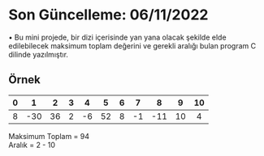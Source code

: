 # Son Güncelleme: 06/11/2022
• Bu mini projede, bir dizi içerisinde yan yana olacak şekilde elde edilebilecek maksimum toplam değerini ve gerekli aralığı bulan program C dilinde yazılmıştır.

## Örnek
| 0 | 1 | 2 | 3 | 4 | 5 | 6 | 7 | 8 | 9 | 10 |
|:-:|:-:|:-:|:-:|:-:|:-:|:-:|:-:|:-:|:-:|:-:|
|8|-30|36|2|-6|52|8|-1|-11|10|4|

Maksimum Toplam = 94<br/>
Aralık = 2 - 10